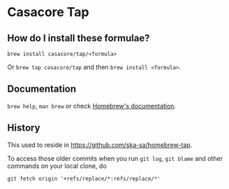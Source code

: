 # Casacore Tap

## How do I install these formulae?
`brew install casacore/tap/<formula>`

Or `brew tap casacore/tap` and then `brew install <formula>`.

## Documentation
`brew help`, `man brew` or check [Homebrew's documentation](https://docs.brew.sh).

## History

This used to reside in https://github.com/ska-sa/homebrew-tap.

To access those older commits when you run `git log`, `git blame` and
other commands on your local clone, do

`git fetch origin '+refs/replace/*:refs/replace/*'`
